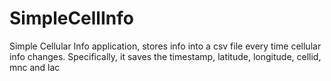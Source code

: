 # SimpleCellInfo
Simple Cellular Info application, stores info into a csv file every time cellular info changes.  Specifically, it saves the timestamp, latitude, longitude, cellid, mnc and lac
